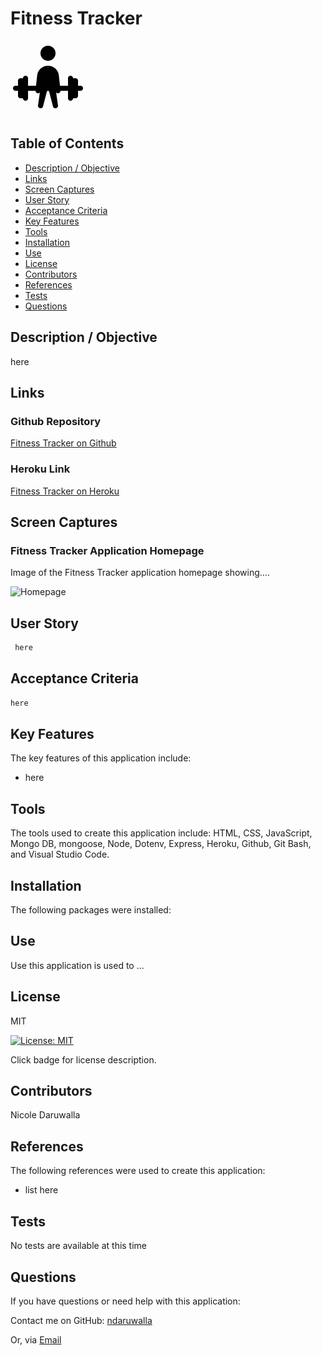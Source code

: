 # Fitness Tracker
![Icon Name](/public/images/lift.gif)
<!-- image credit: this image is from icons8-->

 ## Table of Contents
  - [Description / Objective](#description--objective)
  - [Links](#links)
  - [Screen Captures](#screen-captures)
  - [User Story](#user-story)
  - [Acceptance Criteria](#acceptance-criteria)
  - [Key Features](#key-features)
  - [Tools](#tools)
  - [Installation](#installation)
  - [Use](#use)
  - [License](#license)
  - [Contributors](#contributors)
  - [References](#references)
  - [Tests](#tests)
  - [Questions](#questions)

  ## Description / Objective
  here

  ## Links
  ### Github Repository 
  [Fitness Tracker on Github](https://github.com/NDaruwalla/fitness-tracker)

  ### Heroku Link 
  [Fitness Tracker on Heroku](https://limitless-meadow-87557.herokuapp.com/)

  ## Screen Captures



   ### Fitness Tracker Application Homepage
  Image of the Fitness Tracker application homepage showing....

 ![Homepage](./images/homepage.png)


  ## User Story 
   ```md
    here
  ```

  ## Acceptance Criteria
  ```md
  here

  ```
  ## Key Features 
  The key features of this application include:

  * here



  ## Tools
  The tools used to create this application include: HTML, CSS, JavaScript, Mongo DB, mongoose, Node, Dotenv, Express, Heroku, Github, Git Bash, and Visual Studio Code.

  ## Installation
  The following packages were installed:


  ## Use
  Use this application is used to ...

  ## License
  MIT
  
  [![License: MIT](https://img.shields.io/badge/License-MIT-yellow.svg)](https://opensource.org/licenses/MIT)  
  
  Click badge for license description.
  
  ## Contributors
  Nicole Daruwalla 

  ## References
  The following references were used to create this application: 
  - list here


  ## Tests
  No tests are available at this time

  ## Questions
  If you have questions or need help with this application:

  Contact me on GitHub:
  [ndaruwalla](https://github.com/ndaruwalla)
 
  Or, via [Email](mailto:nicole.daruwalla@gmail.com)